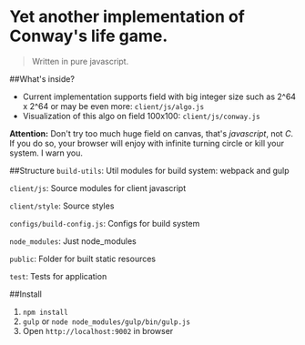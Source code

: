 Yet another implementation of Conway's life game.
=================================================

>Written in pure javascript.

##What's inside?
* Current implementation supports field with big integer size such as 2^64 x 2^64 or may be even more: `client/js/algo.js`
* Visualization of this algo on field 100x100: `client/js/conway.js`

**Attention:** Don't try too much huge field on canvas, that's *javascript*, not *C*. If you do so, your browser will enjoy with infinite turning circle or kill your system. I warn you.

##Structure
`build-utils`: Util modules for build system: webpack and gulp

`client/js`: Source modules for client javascript

`client/style`: Source styles

`configs/build-config.js`: Configs for build system 

`node_modules`: Just node_modules

`public`: Folder for built static resources

`test`: Tests for application


##Install
1. `npm install`
2. `gulp` or `node node_modules/gulp/bin/gulp.js`
3. Open `http://localhost:9002` in browser
